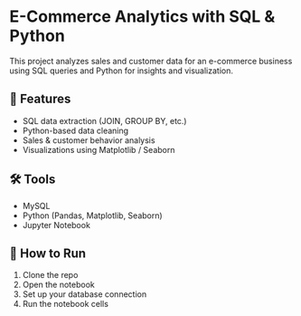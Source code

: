 # E-Commerce Analytics with SQL & Python

This project analyzes sales and customer data for an e-commerce business using SQL queries and Python for insights and visualization.

## 📌 Features
- SQL data extraction (JOIN, GROUP BY, etc.)
- Python-based data cleaning
- Sales & customer behavior analysis
- Visualizations using Matplotlib / Seaborn

## 🛠️ Tools
- MySQL
- Python (Pandas, Matplotlib, Seaborn)
- Jupyter Notebook

## 🚀 How to Run
1. Clone the repo
2. Open the notebook
3. Set up your database connection
4. Run the notebook cells
